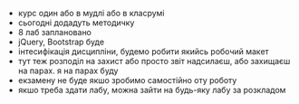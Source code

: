 - курс один або в мудлі або в класрумі
- сьогодні додадуть методичку
- 8 лаб заплановано
- jQuery, Bootstrap буде
- інтесифікація дисципліни, будемо робити якийсь робочий макет
- тут теж розподіл на захист або просто звіт надсилаєш, або захищаєш на парах. я на парах буду
- екзамену не буде якшо зробимо самостійно оту роботу
- якшо треба здати лабу, можна зайти на будь-яку лабу за розкладом
